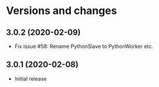 # Versions and changes

## 3.0.2 (2020-02-09) 

* Fix issue #58: Rename PythonSlave to PythonWorker etc.

## 3.0.1 (2020-02-08)

* Initial release
